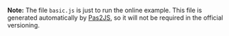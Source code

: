 **Note:** The file `basic.js` is just to run the online example. This file is generated automatically by [Pas2JS](http://wiki.freepascal.org/pas2js), so it will not be required in the official versioning.